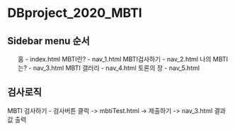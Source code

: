 # DBproject_2020_MBTI

## Sidebar menu 순서
<ul>
홈 - index.html
MBTI란? - nav_1.html
MBTI검사하기 - nav_2.html
나의 MBTI는? - nav_3.html
MBTI 갤러리 - nav_4.html
토론의 장 - nav_5.html
</ul>

## 검사로직
MBTI 검사하기 - 검사버튼 클릭 -> mbtiTest.html -> 제출하기 -> nav_3.html 결과값 출력